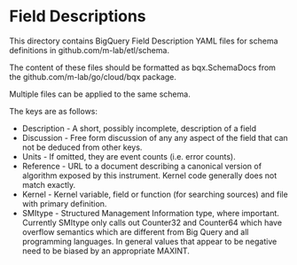 # Field Descriptions

This directory contains BigQuery Field Description YAML files for schema
definitions in github.com/m-lab/etl/schema.

The content of these files should be formatted as bqx.SchemaDocs from the
github.com/m-lab/go/cloud/bqx package.

Multiple files can be applied to the same schema.

The keys are as follows:
* Description - A short, possibly incomplete, description of a field
* Discussion - Free form discussion of any any aspect of the field that can not
be deduced from other keys.
* Units - If omitted, they are event counts (i.e. error counts).
* Reference - URL to a document describing a canonical version of algorithm
exposed by this instrument.  Kernel code generally does not match exactly.
* Kernel - Kernel variable, field or function (for searching sources) and file
with primary definition.
* SMItype - Structured Management Information type, where important.
Currently SMItype only calls out Counter32 and Counter64 which have overflow
semantics which
are different from Big Query and all programming languages.  In general values
that appear to be negative need to be biased by an appropriate MAXINT.
